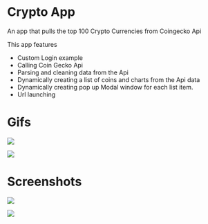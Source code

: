 # Crypto App
 An app that pulls the top 100 Crypto Currencies from Coingecko Api

 This app features
 * Custom Login example
 * Calling Coin Gecko Api
 * Parsing and cleaning data from the Api
 * Dynamically creating a list of coins and charts from the Api data
 * Dynamically creating pop up Modal window for each list item.
 * Url launching


# Gifs

![](/ReadMeAssets/LoginAnimationCrypto.gif)

![](/ReadMeAssets/ListViewCrypto.gif)

# Screenshots

![](/ReadMeAssets/LoginScreenshot.png)

![](/ReadMeAssets/ListScreenshot.png)


